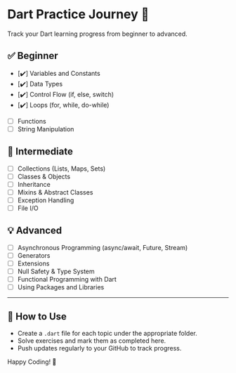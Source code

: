 # Dart Practice Journey 🚀

Track your Dart learning progress from beginner to advanced.

## ✅ Beginner

- [✔️] Variables and Constants
- [✔️] Data Types
- [✔️] Control Flow (if, else, switch)
- [✔️] Loops (for, while, do-while)
- [ ] Functions
- [ ] String Manipulation

## 🚀 Intermediate

- [ ] Collections (Lists, Maps, Sets)
- [ ] Classes & Objects
- [ ] Inheritance
- [ ] Mixins & Abstract Classes
- [ ] Exception Handling
- [ ] File I/O

## 💡 Advanced

- [ ] Asynchronous Programming (async/await, Future, Stream)
- [ ] Generators
- [ ] Extensions
- [ ] Null Safety & Type System
- [ ] Functional Programming with Dart
- [ ] Using Packages and Libraries

---

## 🔄 How to Use

- Create a `.dart` file for each topic under the appropriate folder.
- Solve exercises and mark them as completed here.
- Push updates regularly to your GitHub to track progress.

Happy Coding! 🎯
